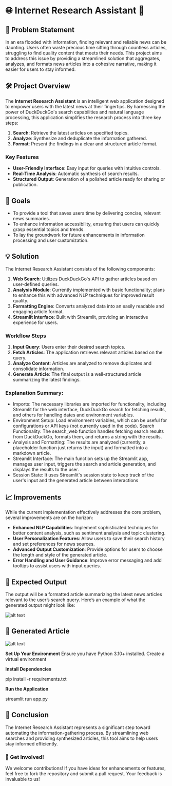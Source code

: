 # 🌐 Internet Research Assistant 🔎

## 📌 Problem Statement
In an era flooded with information, finding relevant and reliable news can be daunting. Users often waste precious time sifting through countless articles, struggling to find quality content that meets their needs. This project aims to address this issue by providing a streamlined solution that aggregates, analyzes, and formats news articles into a cohesive narrative, making it easier for users to stay informed.

## 🛠️ Project Overview
The **Internet Research Assistant** is an intelligent web application designed to empower users with the latest news at their fingertips. By harnessing the power of DuckDuckGo's search capabilities and natural language processing, this application simplifies the research process into three key steps:

1. **Search**: Retrieve the latest articles on specified topics.
2. **Analyze**: Synthesize and deduplicate the information gathered.
3. **Format**: Present the findings in a clear and structured article format.

### Key Features
- **User-Friendly Interface**: Easy input for queries with intuitive controls.
- **Real-Time Analysis**: Automatic synthesis of search results.
- **Structured Output**: Generation of a polished article ready for sharing or publication.


## 🎯 Goals
- To provide a tool that saves users time by delivering concise, relevant news summaries.
- To enhance information accessibility, ensuring that users can quickly grasp essential topics and trends.
- To lay the groundwork for future enhancements in information processing and user customization.

## 💡 Solution
The Internet Research Assistant consists of the following components:

1. **Web Search**: Utilizes DuckDuckGo's API to gather articles based on user-defined queries.
2. **Analysis Module**: Currently implemented with basic functionality; plans to enhance this with advanced NLP techniques for improved result quality.
3. **Formatting Engine**: Converts analyzed data into an easily readable and engaging article format.
4. **Streamlit Interface**: Built with Streamlit, providing an interactive experience for users.


### Workflow Steps
1. **Input Query**: Users enter their desired search topics.
2. **Fetch Articles**: The application retrieves relevant articles based on the query.
3. **Analyze Content**: Articles are analyzed to remove duplicates and consolidate information.
4. **Generate Article**: The final output is a well-structured article summarizing the latest findings.

### Explanation Summary:
- Imports: The necessary libraries are imported for functionality, including Streamlit for the web interface, DuckDuckGo search for fetching results, and others for handling dates and environment variables.
- Environment Setup: Load environment variables, which can be useful for configurations or API keys (not currently used in the code).
Search Functionality: The search_web function handles fetching search results from DuckDuckGo, formats them, and returns a string with the results.
- Analysis and Formatting: The results are analyzed (currently, a placeholder function just returns the input) and formatted into a markdown article.
- Streamlit Interface: The main function sets up the Streamlit app, manages user input, triggers the search and article generation, and displays the results to the user.
- Session State: It uses Streamlit's session state to keep track of the user's input and the generated article between interactions



## 📈 Improvements
While the current implementation effectively addresses the core problem, several improvements are on the horizon:

- **Enhanced NLP Capabilities**: Implement sophisticated techniques for better content analysis, such as sentiment analysis and topic clustering.
- **User Personalization Features**: Allow users to save their search history and set preferences for news sources.
- **Advanced Output Customization**: Provide options for users to choose the length and style of the generated article.
- **Error Handling and User Guidance**: Improve error messaging and add tooltips to assist users with input queries.

## 📃 Expected Output
The output will be a formatted article summarizing the latest news articles relevant to the user’s search query. Here’s an example of what the generated output might look like:

![alt text](image.png)

## 📰 Generated Article

![alt text](image-1.png)

**Set Up Your Environment**
Ensure you have Python 3.10+ installed. Create a virtual environment

**Install Dependencies**

pip install -r requirements.txt


**Run the Application**

streamlit run app.py

## 🏁 Conclusion
The Internet Research Assistant represents a significant step toward automating the information-gathering process. By streamlining web searches and providing synthesized articles, this tool aims to help users stay informed efficiently.

### 🌟 Get Involved!
We welcome contributions! If you have ideas for enhancements or features, feel free to fork the repository and submit a pull request. Your feedback is invaluable to us!



